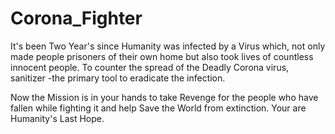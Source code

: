 # Corona_Fighter

It's been Two Year's since Humanity was infected by a Virus which, not only made people prisoners of their own home but also took lives of countless innocent people.
To counter the spread of the Deadly Corona virus, sanitizer -the primary tool to eradicate the infection.


Now the Mission is in your hands to take Revenge for the people who have fallen while fighting it and help Save the World from extinction.
Your are Humanity's Last Hope.
